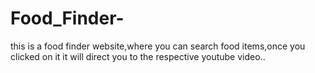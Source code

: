 # Food_Finder-
this is a food finder website,where you can search food items,once you clicked on it it will direct you to the respective youtube video..
